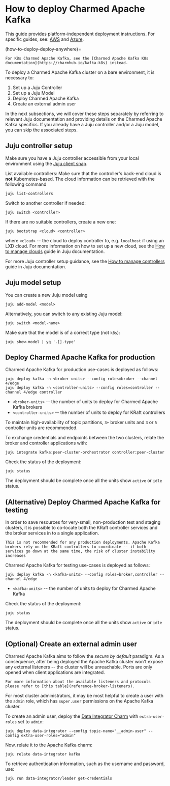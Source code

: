 # How to deploy Charmed Apache Kafka

This guide provides platform-independent deployment instructions.
For specific guides, see: [AWS](how-to-deploy-deploy-on-aws) and [Azure](how-to-deploy-deploy-on-azure).

(how-to-deploy-deploy-anywhere)=

```{caution}
For K8s Charmed Apache Kafka, see the [Charmed Apache Kafka K8s documentation](https://charmhub.io/kafka-k8s) instead.
```

To deploy a Charmed Apache Kafka cluster on a bare environment, it is necessary to:

1. Set up a Juju Controller
2. Set up a Juju Model
3. Deploy Charmed Apache Kafka
4. Create an external admin user

In the next subsections, we will cover these steps separately by referring to 
relevant Juju documentation and providing details on the Charmed Apache Kafka specifics.
If you already have a Juju controller and/or a Juju model, you can skip the associated steps.

## Juju controller setup

Make sure you have a Juju controller accessible from 
your local environment using the [Juju client snap](https://snapcraft.io/juju). 

List available controllers:
Make sure that the controller's back-end cloud is **not** Kubernetes-based.
The cloud information can be retrieved with the following command

```shell
juju list-controllers
```

Switch to another controller if needed:

```shell
juju switch <controller>
```

If there are no suitable controllers, create a new one:

```shell
juju bootstrap <cloud> <controller>
```

where `<cloud>` -- the cloud to deploy controller to, e.g. `localhost` if using an LXD cloud. For more information on how to set up a new cloud, see the [How to manage clouds](https://documentation.ubuntu.com/juju/latest/howto/manage-clouds/index.html) guide in Juju documentation.

For more Juju controller setup guidance, see the [How to manage controllers](https://documentation.ubuntu.com/juju/3.6/howto/manage-controllers/) guide in Juju documentation.

## Juju model setup

You can create a new Juju model using 

```shell
juju add-model <model>
```

Alternatively, you can switch to any existing Juju model: 

```shell
juju switch <model-name>
```

Make sure that the model is of a correct type (not `k8s`):

```shell
juju show-model | yq '.[].type'
```

## Deploy Charmed Apache Kafka for production

Charmed Apache Kafka for production use-cases is deployed as follows:

```shell
juju deploy kafka -n <broker-units> --config roles=broker --channel 4/edge
juju deploy kafka -n <controller-units> --config roles=controller --channel 4/edge controller
```

- `<broker-units>` -- the number of units to deploy for Charmed Apache Kafka brokers
- `<controller-units>` -- the number of units to deploy for KRaft controllers

To maintain high-availability of topic partitions, `3+` broker units and `3` or `5` controller units are recommended.

To exchange credentials and endpoints between the two clusters, relate the broker and controller applications with:

```shell
juju integrate kafka:peer-cluster-orchestrator controller:peer-cluster
```

Check the status of the deployment:

```shell
juju status
```

The deployment should be complete once all the units show `active` or `idle` status.

## (Alternative) Deploy Charmed Apache Kafka for testing

In order to save resources for very-small, non-production test and staging clusters, it is possible to co-locate both the KRaft controller services and the broker services in to a single application.

```{warning}
This is not recommended for any production deployments. Apache Kafka brokers rely on the KRaft controllers to coordinate -- if both services go down at the same time, the risk of cluster instability increases
```

Charmed Apache Kafka for testing use-cases is deployed as follows:

```shell
juju deploy kafka -n <kafka-units> --config roles=broker,controller --channel 4/edge
```

- `<kafka-units>` -- the number of units to deploy for Charmed Apache Kafka

Check the status of the deployment:

```shell
juju status
```

The deployment should be complete once all the units show `active` or `idle` status.

## (Optional) Create an external admin user

Charmed Apache Kafka aims to follow the _secure by default_ paradigm. As a consequence, after being deployed the Apache Kafka cluster
won't expose any external listeners -- the cluster will be unreachable. Ports are only opened when client applications are integrated.

```{note}
For more information about the available listeners and protocols please refer to [this table](reference-broker-listeners). 
```

For most cluster administrators, it may be most helpful to create a user with the `admin` role, which has `super.user` permissions on the Apache Kafka cluster.

To create an admin user, deploy the [Data Integrator Charm](https://charmhub.io/data-integrator) with
`extra-user-roles` set to `admin`:

```shell
juju deploy data-integrator --config topic-name="__admin-user" --config extra-user-roles="admin"
```

Now, relate it to the Apache Kafka charm:

```shell
juju relate data-integrator kafka
```

To retrieve authentication information, such as the username and password, use:

```shell
juju run data-integrator/leader get-credentials
```
